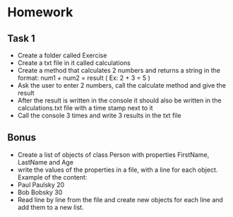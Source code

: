 # Homework
## Task 1
* Create a folder called Exercise
* Create a txt file in it called calculations
* Create a method that calculates 2 numbers and returns a string in the format: num1 + num2 = result ( Ex: 2 + 3 = 5 )
* Ask the user to enter 2 numbers, call the calculate method and give the result
* After the result is written in the console it should also be written in the calculations.txt file with a time stamp next to it
* Call the console 3 times and write 3 results in the txt file

## Bonus
* Create a list of objects of class Person with properties FirstName, LastName and Age
* write the values of the properties in a file, with a line for each object. Example of the content:
* Paul Paulsky 20
* Bob Bobsky 30
* Read line by line from the file and create new objects for each line and add them to a new list.


